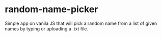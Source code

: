 # random-name-picker
Simple app on vanila JS that will pick a random name from a list of given names by typing or uploading a .txt file.
